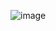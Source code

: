 ![image](https://github.com/understanding963852/react_basic/assets/60366769/bea3e87a-74a6-4ab8-875c-23d4e13907aa)


